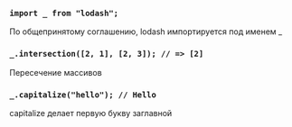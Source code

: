 ### `import _ from "lodash";`
 По общепринятому соглашению, lodash импортируется под именем _

### `_.intersection([2, 1], [2, 3]); // => [2]`
Пересечение массивов

### `_.capitalize("hello"); // Hello`
capitalize делает первую букву заглавной
